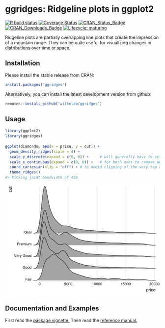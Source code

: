 
<!-- README.md is generated from README.Rmd. Please edit that file -->

# ggridges: Ridgeline plots in ggplot2

<!-- badges: start -->

[![R build
status](https://github.com/wilkelab/ggridges/workflows/R-CMD-check/badge.svg)](https://github.com/wilkelab/ggridges/actions)
[![Coverage
Status](https://img.shields.io/codecov/c/github/wilkelab/ggridges/master.svg)](https://codecov.io/github/wilkelab/ggridges?branch=master)
[![CRAN_Status_Badge](https://www.r-pkg.org/badges/version/ggridges)](https://CRAN.R-project.org/package=ggridges)
[![CRAN_Downloads_Badge](https://cranlogs.r-pkg.org/badges/ggridges)](https://cranlogs.r-pkg.org/downloads/total/last-month/ggridges)
[![Lifecycle:
maturing](https://img.shields.io/badge/lifecycle-maturing-blue.svg)](https://lifecycle.r-lib.org/articles/stages.html#maturing)
<!-- badges: end -->

Ridgeline plots are partially overlapping line plots that create the
impression of a mountain range. They can be quite useful for visualizing
changes in distributions over time or space.

## Installation

Please install the stable release from CRAN:

``` r
install.packages("ggridges")
```

Alternatively, you can install the latest development version from
github:

``` r
remotes::install_github("wilkelab/ggridges")
```

## Usage

``` r
library(ggplot2)
library(ggridges)
    
ggplot(diamonds, aes(x = price, y = cut)) +
  geom_density_ridges(scale = 4) + 
  scale_y_discrete(expand = c(0, 0)) +     # will generally have to set the `expand` option
  scale_x_continuous(expand = c(0, 0)) +   # for both axes to remove unneeded padding
  coord_cartesian(clip = "off") + # to avoid clipping of the very top of the top ridgeline
  theme_ridges()
#> Picking joint bandwidth of 458
```

![](man/figures/README-diamonds-1.png)<!-- -->

## Documentation and Examples

First read the [package
vignette.](https://wilkelab.org/ggridges/articles/introduction.html)
Then read the [reference
manual.](https://wilkelab.org/ggridges/reference/index.html)
